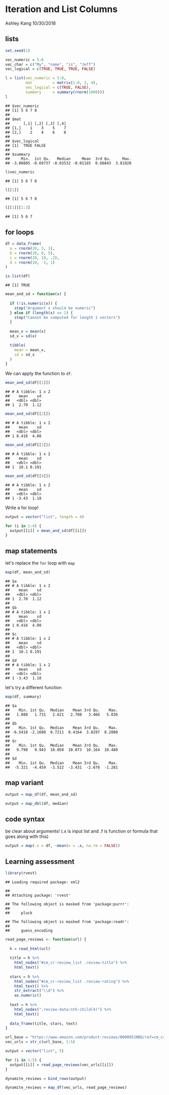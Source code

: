Iteration and List Columns
================
Ashley Kang
10/30/2018

lists
-----

``` r
set.seed(1)

vec_numeric = 5:8
vec_char = c("My", "name", "is", "Jeff")
vec_logical = c(TRUE, TRUE, TRUE, FALSE)

l = list(vec_numeric = 5:8,
         mat         = matrix(1:8, 2, 4),
         vec_logical = c(TRUE, FALSE),
         summary     = summary(rnorm(1000)))
l
```

    ## $vec_numeric
    ## [1] 5 6 7 8
    ## 
    ## $mat
    ##      [,1] [,2] [,3] [,4]
    ## [1,]    1    3    5    7
    ## [2,]    2    4    6    8
    ## 
    ## $vec_logical
    ## [1]  TRUE FALSE
    ## 
    ## $summary
    ##     Min.  1st Qu.   Median     Mean  3rd Qu.     Max. 
    ## -3.00805 -0.69737 -0.03532 -0.01165  0.68843  3.81028

``` r
l$vec_numeric
```

    ## [1] 5 6 7 8

``` r
l[[1]]
```

    ## [1] 5 6 7 8

``` r
l[[1]][1:3]
```

    ## [1] 5 6 7

for loops
---------

``` r
df = data_frame(
  a = rnorm(20, 3, 1),
  b = rnorm(20, 0, 5),
  c = rnorm(20, 10, .2),
  d = rnorm(20, -3, 1)
)

is.list(df)
```

    ## [1] TRUE

``` r
mean_and_sd = function(x) {
  
  if (!is.numeric(x)) {
    stop("Argument x should be numeric")
  } else if (length(x) == 1) {
    stop("Cannot be computed for length 1 vectors")
  }
  
  mean_x = mean(x)
  sd_x = sd(x)

  tibble(
    mean = mean_x, 
    sd = sd_x
  )
}
```

We can apply the function to `df`.

``` r
mean_and_sd(df[[1]])
```

    ## # A tibble: 1 x 2
    ##    mean    sd
    ##   <dbl> <dbl>
    ## 1  2.70  1.12

``` r
mean_and_sd(df[[2]])
```

    ## # A tibble: 1 x 2
    ##    mean    sd
    ##   <dbl> <dbl>
    ## 1 0.416  4.08

``` r
mean_and_sd(df[[3]])
```

    ## # A tibble: 1 x 2
    ##    mean    sd
    ##   <dbl> <dbl>
    ## 1  10.1 0.191

``` r
mean_and_sd(df[[4]])
```

    ## # A tibble: 1 x 2
    ##    mean    sd
    ##   <dbl> <dbl>
    ## 1 -3.43  1.18

Write a for loop!

``` r
output = vector("list", length = 4)

for (i in 1:4) {
  output[[i]] = mean_and_sd(df[[i]])
}
```

map statements
--------------

let's replace the `for` loop with `map`

``` r
map(df, mean_and_sd)
```

    ## $a
    ## # A tibble: 1 x 2
    ##    mean    sd
    ##   <dbl> <dbl>
    ## 1  2.70  1.12
    ## 
    ## $b
    ## # A tibble: 1 x 2
    ##    mean    sd
    ##   <dbl> <dbl>
    ## 1 0.416  4.08
    ## 
    ## $c
    ## # A tibble: 1 x 2
    ##    mean    sd
    ##   <dbl> <dbl>
    ## 1  10.1 0.191
    ## 
    ## $d
    ## # A tibble: 1 x 2
    ##    mean    sd
    ##   <dbl> <dbl>
    ## 1 -3.43  1.18

let's try a different function

``` r
map(df, summary)
```

    ## $a
    ##    Min. 1st Qu.  Median    Mean 3rd Qu.    Max. 
    ##   1.088   1.731   2.621   2.700   3.466   5.036 
    ## 
    ## $b
    ##    Min. 1st Qu.  Median    Mean 3rd Qu.    Max. 
    ## -6.5418 -2.1608  0.7211  0.4164  3.8297  8.2800 
    ## 
    ## $c
    ##    Min. 1st Qu.  Median    Mean 3rd Qu.    Max. 
    ##   9.798   9.943  10.050  10.073  10.164  10.480 
    ## 
    ## $d
    ##    Min. 1st Qu.  Median    Mean 3rd Qu.    Max. 
    ##  -5.321  -4.459  -3.522  -3.431  -2.670  -1.281

map variant
-----------

``` r
output = map_df(df, mean_and_sd)

output = map_dbl(df, median)
```

code syntax
-----------

be clear about arguments! (.x is input list and .f is function or formula that goes along with this)

``` r
output = map(.x = df, ~mean(x = .x, na.rm = FALSE))
```

Learning assessment
-------------------

``` r
library(rvest)
```

    ## Loading required package: xml2

    ## 
    ## Attaching package: 'rvest'

    ## The following object is masked from 'package:purrr':
    ## 
    ##     pluck

    ## The following object is masked from 'package:readr':
    ## 
    ##     guess_encoding

``` r
read_page_reviews <- function(url) {
  
  h = read_html(url)
  
  title = h %>%
    html_nodes("#cm_cr-review_list .review-title") %>%
    html_text()
  
  stars = h %>%
    html_nodes("#cm_cr-review_list .review-rating") %>%
    html_text() %>%
    str_extract("\\d") %>%
    as.numeric()
  
  text = h %>%
    html_nodes(".review-data:nth-child(4)") %>%
    html_text()
  
  data_frame(title, stars, text)
}

url_base = "https://www.amazon.com/product-reviews/B00005JNBQ/ref=cm_cr_arp_d_viewopt_rvwer?ie=UTF8&reviewerType=avp_only_reviews&sortBy=recent&pageNumber="
vec_urls = str_c(url_base, 1:5)

output = vector("list", 5)

for (i in 1:5) {
  output[[i]] = read_page_reviews(vec_urls[[i]])
}

dynamite_reviews = bind_rows(output)

dynamite_reviews = map_df(vec_urls, read_page_reviews)
```

